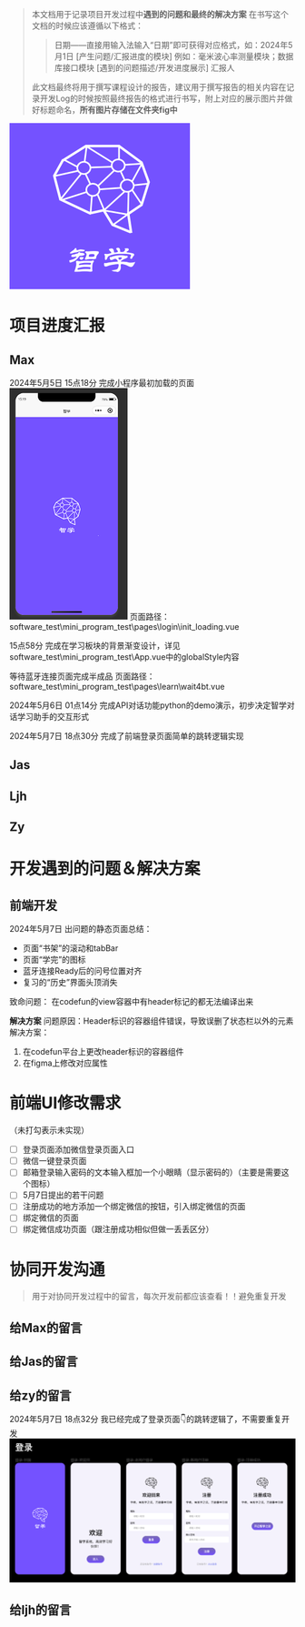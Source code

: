>本文档用于记录项目开发过程中**遇到的问题和最终的解决方案**
>在书写这个文档的时候应该遵循以下格式：
>>日期——直接用输入法输入“日期”即可获得对应格式，如：2024年5月1日
>>[产生问题/汇报进度的模块] 例如：毫米波心率测量模块；数据库接口模块
>>[遇到的问题描述/开发进度展示]
>>汇报人
>
>此文档最终将用于撰写课程设计的报告，建议用于撰写报告的相关内容在记录开发Log的时候按照最终报告的格式进行书写，附上对应的展示图片并做好标题命名，**所有图片存储在文件夹fig中**

![SmartLearn](/fig4log/SmartLearn.png)

# 项目进度汇报
## Max
2024年5月5日
15点18分
完成小程序最初加载的页面
![loading](/fig4log/fig1.png)
页面路径：software_test\mini_program_test\pages\login\init_loading.vue

15点58分
完成在学习板块的背景渐变设计，详见software_test\mini_program_test\App.vue中的globalStyle内容

等待蓝牙连接页面完成半成品
页面路径：software_test\mini_program_test\pages\learn\wait4bt.vue

2024年5月6日
01点14分
完成API对话功能python的demo演示，初步决定智学对话学习助手的交互形式

2024年5月7日
18点30分
完成了前端登录页面简单的跳转逻辑实现

## Jas
## Ljh
## Zy


# 开发遇到的问题＆解决方案
## 前端开发
2024年5月7日
出问题的静态页面总结：
- 页面“书架”的滚动和tabBar
- 页面“学完”的图标
- 蓝牙连接Ready后的问号位置对齐
- 复习的“历史”界面头顶消失

致命问题：
在codefun的view容器中有header标记的都无法编译出来

**解决方案**
问题原因：Header标识的容器组件错误，导致误删了状态栏以外的元素
解决方案：
1. 在codefun平台上更改header标识的容器组件
2. 在figma上修改对应属性

# 前端UI修改需求
（未打勾表示未实现）
- [ ] 登录页面添加微信登录页面入口
- [ ] 微信一键登录页面
- [ ] 邮箱登录输入密码的文本输入框加一个小眼睛（显示密码的）（主要是需要这个图标）
- [ ] 5月7日提出的若干问题
- [ ] 注册成功的地方添加一个绑定微信的按钮，引入绑定微信的页面
- [ ] 绑定微信的页面
- [ ] 绑定微信成功页面（跟注册成功相似但做一丢丢区分）

# 协同开发沟通

> 用于对协同开发过程中的留言，每次开发前都应该查看！！避免重复开发

## 给Max的留言

## 给Jas的留言

## 给zy的留言
2024年5月7日 18点32分
我已经完成了登录页面👇的跳转逻辑了，不需要重复开发
![alt text](/fig4log/fig2.png)

## 给ljh的留言


